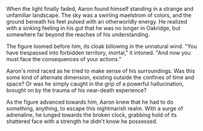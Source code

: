 When the light finally faded, Aaron found himself standing in a strange and unfamiliar landscape. The sky was a swirling maelstrom of colors, and the ground beneath his feet pulsed with an otherworldly energy. He realized with a sinking feeling in his gut that he was no longer in Oakridge, but somewhere far beyond the reaches of his understanding.

The figure loomed before him, its cloak billowing in the unnatural wind. "You have trespassed into forbidden territory, mortal," it intoned. "And now you must face the consequences of your actions."

Aaron's mind raced as he tried to make sense of his surroundings. Was this some kind of alternate dimension, existing outside the confines of time and space? Or was he simply caught in the grip of a powerful hallucination, brought on by the trauma of his near-death experience?

As the figure advanced towards him, Aaron knew that he had to do something, anything, to escape this nightmarish realm. With a surge of adrenaline, he lunged towards the broken clock, grabbing hold of its shattered face with a strength he didn't know he possessed.